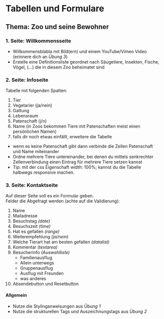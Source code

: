 # Tabellen und Formulare

## Thema: Zoo und seine Bewohner

### 1. Seite: Willkommensseite
- Willkommensblabla mit Bild(ern) und einem YouTube/Vimeo Video (erinnere dich an *Übung 3*)
- Erstelle eine Definitionsliste geordnet nach Säugetiere, Insekten, Fische, Vögel, (...) die in diesem Zoo beheimatet sind

### 2. Seite: Infoseite
Tabelle mit folgenden Spalten:
1. Tier 
2. Vegetarier (ja/nein)
3. Gattung
4. Lebensraum
5. Patenschaft (j/n)
6. Name (in Zoos bekommen Tiere mit Patenschaften meist einen persönlichen Namen)
7. falls dir noch etwas einfällt, erweitere die Tabelle

* wenn es keine Patenschaft gibt dann verbinde die Zellen Patenschaft und Name miteinander
* Ordne mehrere Tiere untereinander, bei denen du mittels senkrechter Zellenverbindung einen Eintrag für mehrere Tiere setzen kannst
* Tip: mit der css Eigenschaft width: 100%; kannst du die Tabelle halbwegs responsive machen.

### 3. Seite: Kontaktseite

Auf dieser Seite soll es ein Formular geben.<br>
Felder die Abgefragt werden (achte auf die Validierung):
1. Name
2. Mailadresse
3. Besuchstag *(date)*
4. Besuchszeit *(time)*
5. Hat es gefallen *(range)*
6. Weiterempfehlung *(ja/nein)*
7. Welche Tierart hat am besten gefallen *(datalist)*
8. Kommentar *(textarea)*
9. Besucherinfo *(Auswahlliste)*
    * Familienausflug
    * Allein unterwegs
    * Gruppenausflug
    * Ausflug mit Freunden
    * was anderes
10. Absendebutton und Resetbutton


#### Allgemein
* Nutze die Stylinganweisungen aus *Übung 1*
* Nutze die strukturellen Tags und Auszeichnungstags aus *Übung 2*

